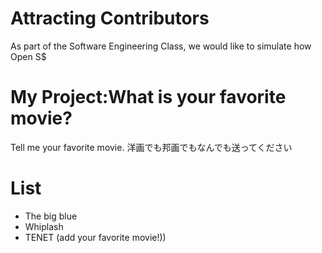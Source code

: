 # Attracting Contributors
As part of the Software Engineering Class, we would like to simulate how Open S$

# My Project:What is your favorite movie?
Tell me your favorite movie.
洋画でも邦画でもなんでも送ってください

# List

- The big blue  
- Whiplash  
- TENET
(add your favorite movie!))

